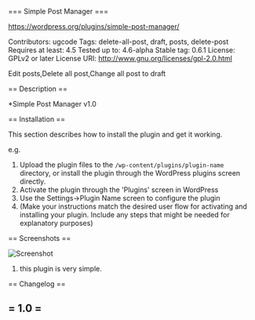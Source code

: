 === Simple Post Manager ===

https://wordpress.org/plugins/simple-post-manager/

Contributors:      ugcode
Tags:              delete-all-post, draft, posts, delete-post
Requires at least: 4.5
Tested up to:      4.6-alpha
Stable tag:        0.6.1
License:           GPLv2 or later
License URI:       http://www.gnu.org/licenses/gpl-2.0.html

Edit posts,Delete all post,Change all post to draft 

== Description ==

*Simple Post Manager v1.0

== Installation ==

This section describes how to install the plugin and get it working.

e.g.

1. Upload the plugin files to the `/wp-content/plugins/plugin-name` directory, or install the plugin through the WordPress plugins screen directly.
1. Activate the plugin through the 'Plugins' screen in WordPress
1. Use the Settings->Plugin Name screen to configure the plugin
1. (Make your instructions match the desired user flow for activating and installing your plugin. Include any steps that might be needed for explanatory purposes)

== Screenshots ==

![Screenshot](https://ps.w.org/simple-post-manager/assets/screenshot-1.png?rev=1453442)


1. this plugin is very simple.

== Changelog ==

= 1.0 =
--
